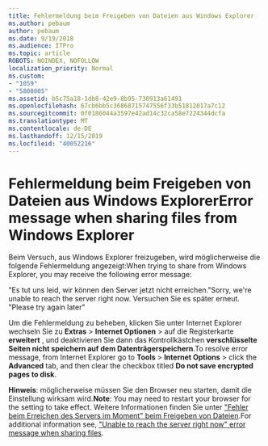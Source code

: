```yaml
---
title: Fehlermeldung beim Freigeben von Dateien aus Windows Explorer
ms.author: pebaum
author: pebaum
ms.date: 9/19/2018
ms.audience: ITPro
ms.topic: article
ROBOTS: NOINDEX, NOFOLLOW
localization_priority: Normal
ms.custom:
- "1059"
- "5800005"
ms.assetid: b5c75a18-1db8-42e9-8b95-730913a61491
ms.openlocfilehash: 67cb6bb5c36868715747556f33b51812017a7c12
ms.sourcegitcommit: 0f0186044a3597e42ad14c32ca58e7224344dcfa
ms.translationtype: MT
ms.contentlocale: de-DE
ms.lasthandoff: 12/15/2019
ms.locfileid: "40052216"
---
```

# <a name="error-message-when-sharing-files-from-windows-explorer"></a><span data-ttu-id="c3d04-102">Fehlermeldung beim Freigeben von Dateien aus Windows Explorer</span><span class="sxs-lookup"><span data-stu-id="c3d04-102">Error message when sharing files from Windows Explorer</span></span>

<span data-ttu-id="c3d04-103">Beim Versuch, aus Windows Explorer freizugeben, wird möglicherweise die folgende Fehlermeldung angezeigt:</span><span class="sxs-lookup"><span data-stu-id="c3d04-103">When trying to share from Windows Explorer, you may receive the following error message:</span></span>
  
<span data-ttu-id="c3d04-104">"Es tut uns leid, wir können den Server jetzt nicht erreichen.</span><span class="sxs-lookup"><span data-stu-id="c3d04-104">"Sorry, we're unable to reach the server right now.</span></span> <span data-ttu-id="c3d04-105">Versuchen Sie es später erneut. "</span><span class="sxs-lookup"><span data-stu-id="c3d04-105">Please try again later"</span></span>
  
<span data-ttu-id="c3d04-106">Um die Fehlermeldung zu beheben, klicken Sie unter Internet Explorer wechseln Sie zu **Extras** \> **Internet Optionen** \> auf die Registerkarte **erweitert** , und deaktivieren Sie dann das Kontrollkästchen **verschlüsselte Seiten nicht speichern auf dem Datenträgerspeichern**.</span><span class="sxs-lookup"><span data-stu-id="c3d04-106">To resolve error message, from Internet Explorer go to **Tools** \> **Internet Options** \> click the **Advanced** tab, and then clear the checkbox titled **Do not save encrypted pages to disk**.</span></span>
  
 <span data-ttu-id="c3d04-107">**Hinweis**: möglicherweise müssen Sie den Browser neu starten, damit die Einstellung wirksam wird.</span><span class="sxs-lookup"><span data-stu-id="c3d04-107">**Note**: You may need to restart your browser for the setting to take effect.</span></span> <span data-ttu-id="c3d04-108">Weitere Informationen finden Sie unter ["Fehler beim Erreichen des Servers im Moment" beim Freigeben von Dateien](https://go.microsoft.com/fwlink/?linkid=2022914).</span><span class="sxs-lookup"><span data-stu-id="c3d04-108">For additional information see, ["Unable to reach the server right now" error message when sharing files](https://go.microsoft.com/fwlink/?linkid=2022914).</span></span>
  